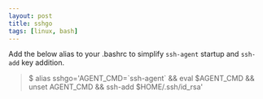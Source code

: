 ```yaml
---
layout: post
title: sshgo
tags: [linux, bash]
---
```


Add the below alias to your .bashrc to simplify `ssh-agent` startup and `ssh-add` key addition.

> $ alias sshgo='AGENT\_CMD=\`ssh-agent\` && eval $AGENT\_CMD && unset AGENT\_CMD && ssh-add $HOME/.ssh/id_rsa'
